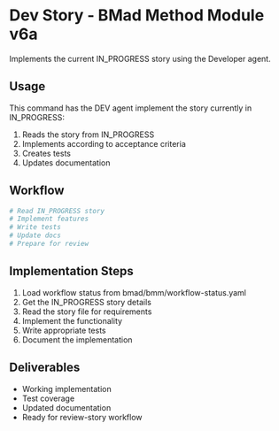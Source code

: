 # Dev Story - BMad Method Module v6a

Implements the current IN_PROGRESS story using the Developer agent.

## Usage

This command has the DEV agent implement the story currently in IN_PROGRESS:

1. Reads the story from IN_PROGRESS
2. Implements according to acceptance criteria
3. Creates tests
4. Updates documentation

## Workflow

```bash
# Read IN_PROGRESS story
# Implement features
# Write tests
# Update docs
# Prepare for review
```

## Implementation Steps

1. Load workflow status from bmad/bmm/workflow-status.yaml
2. Get the IN_PROGRESS story details
3. Read the story file for requirements
4. Implement the functionality
5. Write appropriate tests
6. Document the implementation

## Deliverables

- Working implementation
- Test coverage
- Updated documentation
- Ready for review-story workflow